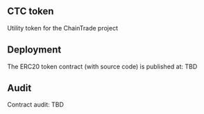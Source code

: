 ## CTC token

Utility token for the ChainTrade project

## Deployment

The ERC20 token contract (with source code) is published at: TBD

## Audit

Contract audit: TBD

